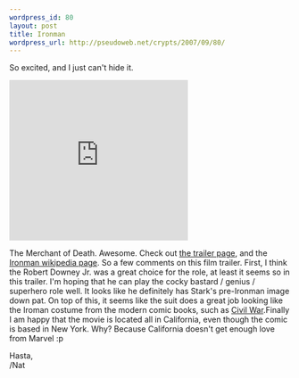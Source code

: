 ```yaml
--- 
wordpress_id: 80
layout: post
title: Ironman
wordpress_url: http://pseudoweb.net/crypts/2007/09/80/
---
```

So excited, and I just can't hide it.

<embed src="http://movies.apple.com/movies/paramount/iron_man/iron_man-tlr1_h.320.mov" height="288" width="320" autoplay="false"></embed>

The Merchant of Death. Awesome.  Check out <a href="http://www.apple.com/trailers/paramount/ironman/">the trailer page</a>, and the <a href="http://en.wikipedia.org/wiki/Iron_Man_(film)">Ironman wikipedia page</a>. So a few comments on this film trailer. First, I think the Robert Downey Jr. was a great choice for the role, at least it seems so in this trailer. I'm hoping that he can play the cocky bastard / genius / superhero role well. It looks like he definitely has Stark's pre-Ironman image down pat. On top of this, it seems like the suit does a great job looking like the Iroman costume from the modern comic books, such as <a href="http://en.wikipedia.org/wiki/Civil_War_%28comic_book%29">Civil War</a>.Finally I am happy that the movie is located all in California, even though the comic is based in New York. Why? Because California doesn't get enough love from Marvel :p

Hasta,  
/Nat
